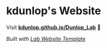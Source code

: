 
# kdunlop's Website

Visit **[kdunlop.github.io/Dunlop_Lab](https://kdunlop.github.io/Dunlop_Lab)** 🚀

_Built with [Lab Website Template](https://greene-lab.gitbook.io/lab-website-template-docs)_
